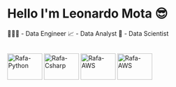 # Hello I'm Leonardo Mota 😎

👨🏻‍💻 - Data Engineer
📈 - Data Analyst 
🔬 - Data Scientist

<div style="display: inline_block"><br>
  <img align="center" alt="Rafa-Python" height="60" width="80" src="https://cdn.jsdelivr.net/gh/devicons/devicon/icons/python/python-plain-wordmark.svg" /">
  <img align="center" alt="Rafa-Csharp" height="60" width="80" src="https://cdn.jsdelivr.net/gh/devicons/devicon/icons/docker/docker-plain-wordmark.svg" /">
  <img align="center" alt="Rafa-AWS" height="60" width="80" src="https://cdn.jsdelivr.net/gh/devicons/devicon/icons/amazonwebservices/amazonwebservices-plain-wordmark.svg" />
  <img align="center" alt="Rafa-AWS" height="60" width="80" src="https://cdn.jsdelivr.net/gh/devicons/devicon/icons/mongodb/mongodb-original-wordmark.svg" />
</div>
